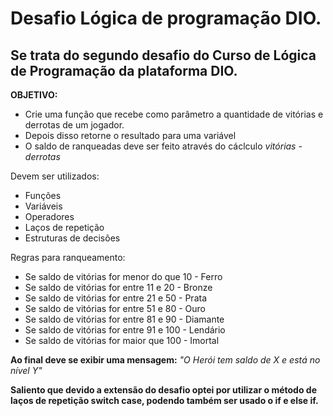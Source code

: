 # Desafio Lógica de programação DIO.
## Se trata do segundo desafio do Curso de Lógica de Programação da plataforma DIO. 

**OBJETIVO:**
- Crie uma função que recebe como parâmetro a quantidade de vitórias e derrotas de um jogador. 
- Depois disso retorne o resultado para uma variável
- O saldo de ranqueadas deve ser feito através do cáclculo _vitórias - derrotas_


Devem ser utilizados:
- Funções
- Variáveis
- Operadores
- Laços de repetição
- Estruturas de decisões

Regras para ranqueamento:
- Se saldo de vitórias for menor do que 10 - Ferro 
- Se saldo de vitórias for entre 11 e 20 - Bronze
- Se saldo de vitórias for entre 21 e 50 - Prata 
- Se saldo de vitórias for entre 51 e 80 - Ouro
- Se saldo de vitórias for entre 81 e 90 - Diamante
- Se saldo de vitórias for entre 91 e 100 - Lendário
- Se saldo de vitórias for maior que 100 - Imortal 


**Ao final deve se exibir uma mensagem:**
_"O Herói tem saldo de X e está no nível Y"_

**Saliento que devido a extensão do desafio optei por utilizar o método de laços de repetição switch case, podendo também ser usado o if e else if.**
